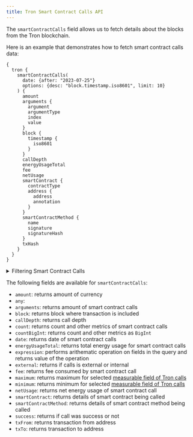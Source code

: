 ```yaml
---
title: Tron Smart Contract Calls API
---
```


<head>
<meta name="title" content="Tron Smart Contract Calls API"/>
<meta name="description" content="Get information on smart contract calls and arguments passed on the Tron blockchain. Also, get information on blocks for tokens or NFTs on the Tron blockchain."/>
<meta name="keywords" content="Tron api, Tron python api, Tron nft api, Tron scan api, Tron api, Tron api docs, Tron crypto api, Tron blockchain api, network api"/>
<meta name="robots" content="index, follow"/>
<meta http-equiv="Content-Type" content="text/html; charset=utf-8"/>
<meta name="language" content="English"/>

<!-- Open Graph / Facebook -->
<meta property="og:type" content="website" />
<meta property="og:title" content="Tron Smart Contract Calls API" />
<meta property="og:description" content="Get information on smart contract calls and arguments passed on the Tron blockchain. Also, get information on blocks for tokens or NFTs on the Tron blockchain." />

<!-- Twitter -->
<meta property="twitter:card" content="summary_large_image" />
<meta property="twitter:title" content="Tron Smart Contract Calls API" />
<meta property="twitter:description" content="Get information on smart contract calls and arguments passed on Tron blockchain. Also, get blocks information for tokens or NFTs on the Tron blockchain." />
</head>

The `smartContractCalls` field allows us to fetch details about the blocks from the Tron blockchain.

Here is an example that demonstrates how to fetch smart contract calls data:

```
{
  tron {
    smartContractCalls(
      date: {after: "2023-07-25"}
      options: {desc: "block.timestamp.iso8601", limit: 10}
    ) {
      amount
      arguments {
        argument
        argumentType
        index
        value
      }
      block {
        timestamp {
          iso8601
        }
      }
      callDepth
      energyUsageTotal
      fee
      netUsage
      smartContract {
        contractType
        address {
          address
          annotation
        }
      }
      smartContractMethod {
        name
        signature
        signatureHash
      }
      txHash
    }
  }
}
```

<details>

<summary>Filtering Smart Contract Calls</summary>

Smart contract calls can be filtered using the following arguments:

- `any`:
- `date`: filter by date of the smart contract calls
- `external`: filter by external or internal smart contract calls
- `height`: filter by block height
- `options`: filter returned data by ordering, limiting, and constraining it
- `smartContractAddress`: filter by smart contract address being called
- `smartContractMethod`: filter by smart contract method being called
- `success`: filter by success of the call
- `time`: filter by time on which smart contract call was made
- `txFrom`: filter by action from address
- `txHash`: filter by transaction hash where transfer happened
- `txTo`: filter by action to address

</details>

The following fields are available for `smartContractCalls`:

- `amount`: returns amount of currency
- `any`:
- `arguments`: returns amount of smart contract calls
- `block`: returns block where transaction is included
- `callDepth`: returns call depth
- `count`: returns count and other metrics of smart contract calls
- `countBigInt`: returns count and other metrics as `BigInt`
- `date`: returns date of smart contract calls
- `energyUsageTotal`: returns total energy usage for smart contract calls
- `expression`: performs arithematic operation on fields in the query and returns value of the operation
- `external`: returns if calls is external or internal
- `fee`: returns fee consumed by smart contract call
- `maximum`: returns maximum for selected [measurable field of Tron calls](/v1/docs/graphql-reference/enums/tron-calls-measureable)
- `minimum`: returns minimum for selected [measurable field of Tron calls](/v1/docs/graphql-reference/enums/tron-calls-measureable)
- `netUsage`: returns net energy usage of smart contract call
- `smartContract`: returns details of smart contract being called
- `smartContractMethod`: returns details of smart contract method being called
- `success`: returns if call was success or not
- `txFrom`: returns transaction from address
- `txTo`: returns transaction to address
